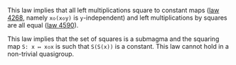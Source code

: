 This law implies that all left multiplications square to constant maps ([law 4268](https://teorth.github.io/equational_theories/implications/?4268), namely `x◇(x◇y)` is `y`-independent) and left multiplications by squares are all equal ([law 4590](https://teorth.github.io/equational_theories/implications/?4590)).

This law implies that the set of squares is a submagma and the squaring map `S: x ↦ x◇x` is such that `S(S(x))` is a constant.  This law cannot hold in a non-trivial quasigroup.

